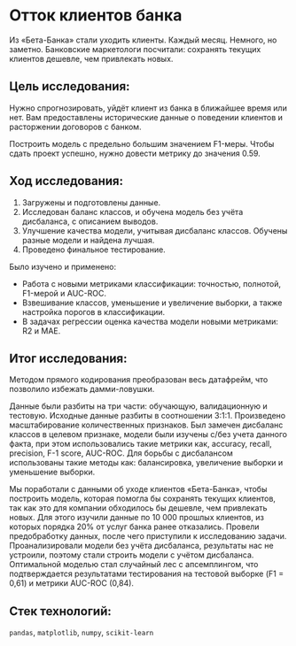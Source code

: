 # Отток клиентов банка

Из «Бета-Банка» стали уходить клиенты. Каждый месяц. Немного, но заметно. Банковские маркетологи посчитали: сохранять текущих клиентов дешевле, чем привлекать новых.

## Цель исследования:

Нужно спрогнозировать, уйдёт клиент из банка в ближайшее время или нет. Вам предоставлены исторические данные о поведении клиентов и расторжении договоров с банком.

Построить модель с предельно большим значением F1-меры. Чтобы сдать проект успешно, нужно довести метрику до значения 0.59.

## Ход исследования:

1. Загружены и подготовлены данные. 
2. Исследован баланс классов, и обучена модель без учёта дисбаланса, с описанием выводов.
3. Улучшение качества модели, учитывая дисбаланс классов. Обучены разные модели и найдена лучшая.
4. Проведено финальное тестирование.

Было изучено и применено:
* Работа с новыми метриками классификации: точностью, полнотой, F1-мерой и AUC-ROC.
* Взвешивание классов, уменьшение и увеличение выборки, а также настройка порогов в классификации.
* В задачах регрессии оценка качества модели новыми метриками: R2 и MAE.

## Итог исследования:

Методом прямого кодирования преобразован весь датафрейм, что позволило избежать дамми-ловушки.

Данные были разбиты на три части: обучающую, валидационную и тестовую. Исходные данные разбиты в соотношении 3:1:1. Произведено масштабирование количественных признаков. Был замечен дисбаланс классов в целевом признаке, модели были изучены с/без учета данного факта, при этом использовались такие метрики как, accuracy, recall, precision, F-1 score, AUC-ROC. Для борьбы с дисбалансом использованы такие методы как: балансировка, увеличение выборки и уменьшение выборки.

Мы поработали с данными об уходе клиентов «Бета-Банка», чтобы построить модель, которая помогла бы сохранять текущих клиентов, так как это для компании обходилось бы дешевле, чем привлекать новых. Для этого изучили данные по 10 000 прошлых клиентов, из которых порядка 20% от услуг банка ранее отказались. Провели предобработку данных, после чего приступили к исследованию задачи. Проанализировали модели без учёта дисбаланса, результаты нас не устроили, поэтому стали строить модели с учётом дисбаланса. 
Оптимальной моделью стал случайный лес с апсемплингом, что подтверждается результатами тестирования на тестовой выборке (F1 = 0,61) и метрики AUC-ROC (0,84). 


## Стек технологий:

`pandas`, `matplotlib`, `numpy`, `scikit-learn`
